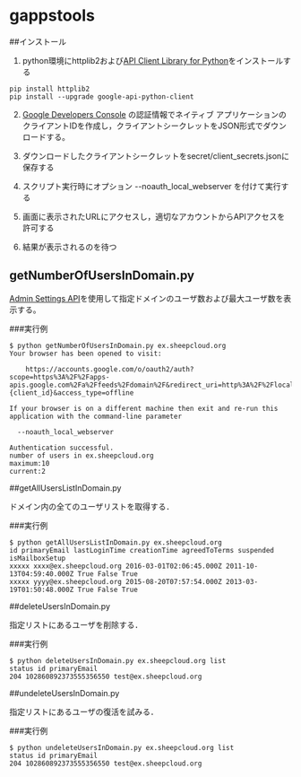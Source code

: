 # gappstools

##インストール

1. python環境にhttplib2および[API Client Library for Python](https://developers.google.com/api-client-library/python/start/installation?hl=ja)をインストールする

```
pip install httplib2
pip install --upgrade google-api-python-client
```

2. [Google Developers Console](https://console.developers.google.com)
の認証情報でネイティブ アプリケーションのクライアントIDを作成し，クライアントシークレットをJSON形式でダウンロードする。

3. ダウンロードしたクライアントシークレットをsecret/client_secrets.jsonに保存する

4. スクリプト実行時にオプション --noauth_local_webserver  を付けて実行する

5. 画面に表示されたURLにアクセスし，適切なアカウントからAPIアクセスを許可する

6. 結果が表示されるのを待つ

## getNumberOfUsersInDomain.py

[Admin Settings API](https://developers.google.com/admin-sdk/admin-settings/)を使用して指定ドメインのユーザ数および最大ユーザ数を表示する。

###実行例
```
$ python getNumberOfUsersInDomain.py ex.sheepcloud.org
Your browser has been opened to visit:

    https://accounts.google.com/o/oauth2/auth?scope=https%3A%2F%2Fapps-apis.google.com%2Fa%2Ffeeds%2Fdomain%2F&redirect_uri=http%3A%2F%2Flocalhost%3A8080%2F&response_type=code&client_id={client_id}&access_type=offline

If your browser is on a different machine then exit and re-run this
application with the command-line parameter 

  --noauth_local_webserver

Authentication successful.
number of users in ex.sheepcloud.org
maximum:10
current:2
```

##getAllUsersListInDomain.py

ドメイン内の全てのユーザリストを取得する．

###実行例

```
$ python getAllUsersListInDomain.py ex.sheepcloud.org
id primaryEmail lastLoginTime creationTime agreedToTerms suspended isMailboxSetup
xxxxx xxxx@ex.sheepcloud.org 2016-03-01T02:06:45.000Z 2011-10-13T04:59:40.000Z True False True
xxxxx yyyy@ex.sheepcloud.org 2015-08-20T07:57:54.000Z 2013-03-19T01:50:48.000Z True False True
```

##deleteUsersInDomain.py

指定リストにあるユーザを削除する．

###実行例

```
$ python deleteUsersInDomain.py ex.sheepcloud.org list
status id primaryEmail
204 102860892373555356550 test@ex.sheepcloud.org
```


##undeleteUsersInDomain.py

指定リストにあるユーザの復活を試みる．

###実行例

```
$ python undeleteUsersInDomain.py ex.sheepcloud.org list
status id primaryEmail
204 102860892373555356550 test@ex.sheepcloud.org
```
